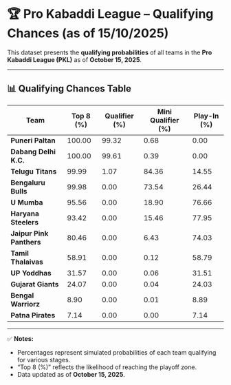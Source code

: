 # 🏆 Pro Kabaddi League – Qualifying Chances (as of 15/10/2025)

This dataset presents the **qualifying probabilities** of all teams in the **Pro Kabaddi League (PKL)** as of **October 15, 2025**.

---

## 📊 Qualifying Chances Table

| Team                   | Top 8 (%) | Qualifier (%) | Mini Qualifier (%) | Play-In (%) |
|-------------------------|-----------|----------------|--------------------|-------------|
| **Puneri Paltan**       | 100.00    | 99.32          | 0.68               | 0.00        |
| **Dabang Delhi K.C.**   | 100.00    | 99.61          | 0.39               | 0.00        |
| **Telugu Titans**       | 99.99     | 1.07           | 84.36              | 14.55       |
| **Bengaluru Bulls**     | 99.98     | 0.00           | 73.54              | 26.44       |
| **U Mumba**             | 95.56     | 0.00           | 18.90              | 76.66       |
| **Haryana Steelers**    | 93.42     | 0.00           | 15.46              | 77.95       |
| **Jaipur Pink Panthers**| 80.46     | 0.00           | 6.43               | 74.03       |
| **Tamil Thalaivas**     | 58.91     | 0.00           | 0.12               | 58.79       |
| **UP Yoddhas**          | 31.57     | 0.00           | 0.06               | 31.51       |
| **Gujarat Giants**      | 24.07     | 0.00           | 0.04               | 24.03       |
| **Bengal Warriorz**     | 8.90      | 0.00           | 0.01               | 8.89        |
| **Patna Pirates**       | 7.14      | 0.00           | 0.00               | 7.14        |

---

✅ **Notes:**
- Percentages represent simulated probabilities of each team qualifying for various stages.  
- “Top 8 (%)” reflects the likelihood of reaching the playoff zone.  
- Data updated as of **October 15, 2025**.

